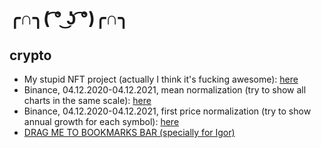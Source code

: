 # ╭∩╮( ͡° ͜ʖ ͡°)╭∩╮

## crypto

* My stupid NFT project (actually I think it's fucking awesome): [here](https://playablenftsforgeeks.com/)
* Binance, 04.12.2020-04.12.2021, mean normalization (try to show all charts in the same scale): [here](/binance.html)
* Binance, 04.12.2020-04.12.2021, first price normalization (try to show annual growth for each symbol): [here](/binance2.html)
* [DRAG ME TO BOOKMARKS BAR (specially for Igor)](javascript%3A%28%28%29%3D%3E%7Bconst%20x%20%3D%20document.querySelector%28%27%23operations-Documents-classify_classify_post%20.response%20.highlight-code%27%29%3B%20x.querySelectorAll%28%27img%27%29.forEach%28i%20%3D%3E%20i.remove%28%29%29%3B%20JSON.parse%28document.querySelector%28%27%23operations-Documents-classify_classify_post%20.response%20.language-json%27%29.innerText%29.items.forEach%28i%20%3D%3E%20%7Bconst%20im%20%3D%20document.createElement%28%22img%22%29%3B%20im.setAttribute%28%22src%22%2C%20i.crop%29%3B%20x.appendChild%28im%29%7D%29%7D%29%28%29%3B)
